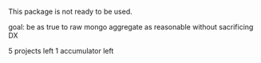 This package is not ready to be used.

goal: be as true to raw mongo aggregate as reasonable without sacrificing DX

5 projects left
1 accumulator left
